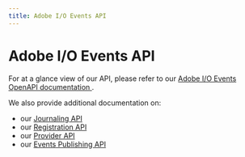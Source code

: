 ```yaml
---
title: Adobe I/O Events API
---
```


# Adobe I/O Events API

For at a glance view of our API, please refer to our [Adobe I/O Events OpenAPI documentation ](/api/).

We also provide additional documentation on:
* our [Journaling API](journaling-api.md)
* our [Registration API](registration-api.md)
* our [Provider API](provider-api.md)
* our [Events Publishing API](eventsingress-api.md)
